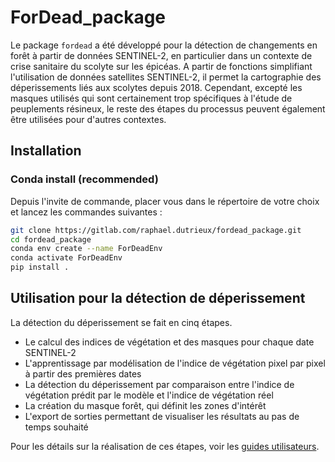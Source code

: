# ForDead_package

Le package `fordead` a été développé pour la détection de changements en forêt à partir de données SENTINEL-2, en particulier dans un contexte de crise sanitaire du scolyte sur les épicéas. A partir de fonctions simplifiant l'utilisation de données satellites SENTINEL-2, il permet la cartographie des déperissements liés aux scolytes depuis 2018. Cependant, excepté les masques utilisés qui sont certainement trop spécifiques à l'étude de peuplements résineux, le reste des étapes du processus peuvent également être utilisées pour d'autres contextes. 

## Installation
### Conda install (recommended)

Depuis l'invite de commande, placer vous dans le répertoire de votre choix et lancez les commandes suivantes :
```bash
git clone https://gitlab.com/raphael.dutrieux/fordead_package.git
cd fordead_package
conda env create --name ForDeadEnv
conda activate ForDeadEnv
pip install .
```

## Utilisation pour la détection de déperissement
La détection du déperissement se fait en cinq étapes.
- Le calcul des indices de végétation et des masques pour chaque date SENTINEL-2
- L'apprentissage par modélisation de l'indice de végétation pixel par pixel à partir des premières dates
- La détection du déperissement par comparaison entre l'indice de végétation prédit par le modèle et l'indice de végétation réel
- La création du masque forêt, qui définit les zones d'intérêt
- L'export de sorties permettant de visualiser les résultats au pas de temps souhaité

Pour les détails sur la réalisation de ces étapes, voir les [guides utilisateurs](https://gitlab.com/raphael.dutrieux/fordead_package/-/tree/dev/docs/user_guides).
